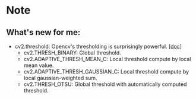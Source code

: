 # Note

## What's new for me:
- cv2.threshold: Opencv's thresholding is surprisingly powerful. [[doc](https://docs.opencv.org/master/d7/d4d/tutorial_py_thresholding.html)]
    - cv2.THRESH_BINARY: Global threshold.
    - cv2.ADAPTIVE_THRESH_MEAN_C: Local threshold compute by local mean value.
    - cv2.ADAPTIVE_THRESH_GAUSSIAN_C: Local threshold compute by local gaussian-weighted sum.
    - cv2.THRESH_OTSU: Global threshold with automatically computed threshold.
